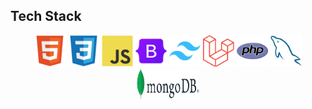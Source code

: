 ## Tech Stack

<p align="center">
  <img src="html.png" alt="HTML" width="50" height="50"/>
  <img src="css.png" alt="CSS" width="50" height="50"/>
  <img src="javascript.png" alt="JavaScript" width="50" height="50"/>
  <img src="/bootstrap.png" alt="Bootstrap" width="50" height="50"/>
  <img src="tailwind.png" alt="Tailwind CSS" width="50" height="50"/>
  <img src="laravel.png" alt="Laravel" width="50" height="50"/>
  <img src="php.png" alt="PHP" width="50" height="50"/>
  <img src="mysql.png" alt="MySQL" width="50" height="50"/>
  <img src="mongodb.png" alt="MongoDB" width="100" height="50"/>
</p>

<!--
**carlangelomaniangap/carlangelomaniangap** is a ✨ _special_ ✨ repository because its `README.md` (this file) appears on your GitHub profile.

Here are some ideas to get you started:

- 🔭 I’m currently working on ...
- 🌱 I’m currently learning ...
- 👯 I’m looking to collaborate on ...
- 🤔 I’m looking for help with ...
- 💬 Ask me about ...
- 📫 How to reach me: ...
- 😄 Pronouns: ...
- ⚡ Fun fact: ...
-->
